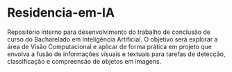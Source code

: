 # Residencia-em-IA
Repositório interno para desenvolvimento do trabalho de conclusão de curso do Bacharelado em Inteligência Artificial. O objetivo será explorar a área de Visão Computacional e aplicar de forma prática em projeto que envolva a fusão de informações visuais e textuais para tarefas de detecção, classificação e compreensão de objetos em imagens.
